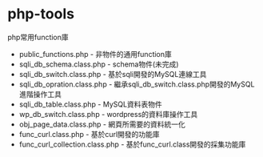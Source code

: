 # php-tools
php常用function庫

* public_functions.php - 非物件的通用function庫
* sqli_db_schema.class.php - schema物件(未完成)
* sqli_db_switch.class.php - 基於sqli開發的MySQL連線工具
* sqli_db_opration.class.php - 繼承sqli_db_switch.class.php開發的MySQL進階操作工具
* sqli_db_table.class.php - MySQL資料表物件
* wp_db_switch.class.php - wordpress的資料庫操作工具
* obj_page_data.class.php - 網頁所需要的資料統一化
* func_curl.class.php - 基於curl開發的功能庫
* func_curl_collection.class.php - 基於func_curl.class開發的採集功能庫